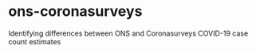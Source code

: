# ons-coronasurveys
Identifying differences between ONS and Coronasurveys COVID-19 case count estimates
